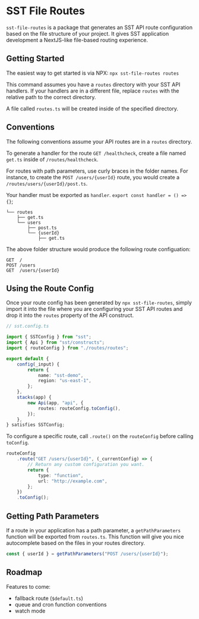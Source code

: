 # SST File Routes

`sst-file-routes` is a package that generates an SST API route configuration based on the file structure of your project. It gives SST application development a NextJS-like file-based routing experience.

## Getting Started

The easiest way to get started is via NPX: `npx sst-file-routes routes`

This command assumes you have a `routes` directory with your SST API handlers. If your handlers are in a different file, replace `routes` with the relative path to the correct directory.

A file called `routes.ts` will be created inside of the specified directory.

## Conventions

The following conventions assume your API routes are in a `routes` directory.

To generate a handler for the route `GET /healthcheck`, create a file named `get.ts` inside of `/routes/healthcheck`.

For routes with path parameters, use curly braces in the folder names. For instance, to create the `POST /users/{userId}` route, you would create a `/routes/users/{userId}/post.ts`.

Your handler must be exported as `handler`. `export const handler = () => {}`;

```text
└── routes
    ├── get.ts
    └── users
        ├── post.ts
        └── {userId}
            ├── get.ts
```

The above folder structure would produce the following route configuation:

```text
GET  /
POST /users
GET  /users/{userId}
```

## Using the Route Config

Once your route config has been generated by `npx sst-file-routes`, simply import it into the file where you are configuring your SST API routes and drop it into the `routes` property of the API construct.

```ts
// sst.config.ts

import { SSTConfig } from "sst";
import { Api } from "sst/constructs";
import { routeConfig } from "./routes/routes";

export default {
	config(_input) {
		return {
			name: "sst-demo",
			region: "us-east-1",
		};
	},
	stacks(app) {
		new Api(app, "api", {
			routes: routeConfig.toConfig(),
		});
	},
} satisfies SSTConfig;
```

To configure a specific route, call `.route()` on the `routeConfig` before calling `toConfig`.

```ts
routeConfig
	.route("GET /users/{userId}", (_currentConfig) => {
		// Return any custom configuration you want.
		return {
			type: "function",
			url: "http://example.com",
		};
	})
	.toConfig();
```

## Getting Path Parameters

If a route in your application has a path parameter, a `getPathParameters` function will be exported from `routes.ts`. This function will give you nice autocomplete based on the files in your routes directory.

```ts
const { userId } = getPathParameters("POST /users/{userId}");
```

## Roadmap

Features to come:

- fallback route (`$default.ts`)
- queue and cron function conventions
- watch mode
